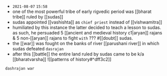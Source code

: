 - `2021-08-07` `15:58`
- one of the most powerful tribe of early rigvedic period was [[bharat tribe]] ruled by [[sudas]]
- sudas appointed [[vashishta]] as `chief priest` instead of [[vishwamitra]]
- humiliated by this instance the latter decided to teach a lesson to sudas. as such, he persuaded 5 [[ancient and medieval history c1|aryan]] rajans & 5 non-[[aryan]] rajans to fight `with` ??? #[[doubt]] sudas.
- the [[war]] was fought on the banks of river [[parushani river]] in which sudas defeated `dasrajan`
- after this [[battle]] the entire land ruled by sudas came to be k/a [[bharatvarsha]]
![[patterns of history#^dff3c2]]
```query
dashrajan war
```